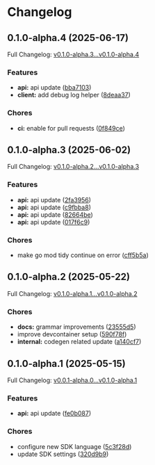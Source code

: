 # Changelog

## 0.1.0-alpha.4 (2025-06-17)

Full Changelog: [v0.1.0-alpha.3...v0.1.0-alpha.4](https://github.com/ArcadeAI/arcade-go/compare/v0.1.0-alpha.3...v0.1.0-alpha.4)

### Features

* **api:** api update ([bba7103](https://github.com/ArcadeAI/arcade-go/commit/bba71031deb77de2ea933bbab4aee56ac17cffbf))
* **client:** add debug log helper ([8deaa37](https://github.com/ArcadeAI/arcade-go/commit/8deaa37a7d4d29ad1ed9b279e21243c65d915a54))


### Chores

* **ci:** enable for pull requests ([0f849ce](https://github.com/ArcadeAI/arcade-go/commit/0f849cecbe50fa2f8d564b63e6d3c26e9365cbb1))

## 0.1.0-alpha.3 (2025-06-02)

Full Changelog: [v0.1.0-alpha.2...v0.1.0-alpha.3](https://github.com/ArcadeAI/arcade-go/compare/v0.1.0-alpha.2...v0.1.0-alpha.3)

### Features

* **api:** api update ([2fa3956](https://github.com/ArcadeAI/arcade-go/commit/2fa395681a437f4383d51caf3f62bed61ccd8637))
* **api:** api update ([c9fbba8](https://github.com/ArcadeAI/arcade-go/commit/c9fbba8e1b2030d6ab6cf360084d3f3ba19db664))
* **api:** api update ([82664be](https://github.com/ArcadeAI/arcade-go/commit/82664be71e4c8eeaf8a1b436fe5c9e9bd905a888))
* **api:** api update ([017f6c9](https://github.com/ArcadeAI/arcade-go/commit/017f6c919b1e6067bffe8ade3e528a7f24e91df3))


### Chores

* make go mod tidy continue on error ([cff5b5a](https://github.com/ArcadeAI/arcade-go/commit/cff5b5a97e7fa025c0d75aaa1840ea5c67035d4a))

## 0.1.0-alpha.2 (2025-05-22)

Full Changelog: [v0.1.0-alpha.1...v0.1.0-alpha.2](https://github.com/ArcadeAI/arcade-go/compare/v0.1.0-alpha.1...v0.1.0-alpha.2)

### Chores

* **docs:** grammar improvements ([23555d5](https://github.com/ArcadeAI/arcade-go/commit/23555d5f4124638a7899e2c633072174effd80c9))
* improve devcontainer setup ([590f78f](https://github.com/ArcadeAI/arcade-go/commit/590f78fb7f1187c622d8145783f84f09d2e737dd))
* **internal:** codegen related update ([a140cf7](https://github.com/ArcadeAI/arcade-go/commit/a140cf733cfd686b47d7312419aa800a33d7db5c))

## 0.1.0-alpha.1 (2025-05-15)

Full Changelog: [v0.0.1-alpha.0...v0.1.0-alpha.1](https://github.com/ArcadeAI/arcade-go/compare/v0.0.1-alpha.0...v0.1.0-alpha.1)

### Features

* **api:** api update ([fe0b087](https://github.com/ArcadeAI/arcade-go/commit/fe0b087673678e70c3cd6b829bbea45918d56491))


### Chores

* configure new SDK language ([5c3f28d](https://github.com/ArcadeAI/arcade-go/commit/5c3f28d7f2c11b28787c3d2ca9920351635c404f))
* update SDK settings ([320d9b9](https://github.com/ArcadeAI/arcade-go/commit/320d9b963c75b4001944783e7cba67ca31a411d7))
